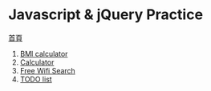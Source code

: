 # Javascript & jQuery Practice
[首頁]([/../index.html]https://henry4682.github.io/Javascript-practice/)
1. [BMI calculator]([BMI_calculator/index.html](https://henry4682.github.io/Javascript-practice/BMI_calculator/index.html))
2. [Calculator]([Calculator/index.html](https://henry4682.github.io/Javascript-practice/Calculator/index.html))
3. [Free Wifi Search]([Free_Wifi_Search/index.html](https://henry4682.github.io/Javascript-practice/Free_Wifi_Search/index.html))
4. [TODO list]([TODO_List/index.html](https://henry4682.github.io/Javascript-practice/TODO_List/index.html))
